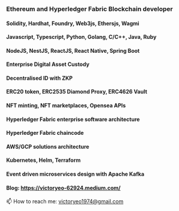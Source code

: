 ### Ethereum and Hyperledger Fabric Blockchain developer 

#### Solidity, Hardhat, Foundry, Web3js, Ethersjs, Wagmi
#### Javascript, Typescript, Python, Golang, C/C++, Java, Ruby
#### NodeJS, NestJS, ReactJS, React Native, Spring Boot
#### Enterprise Digital Asset Custody
#### Decentralised ID with ZKP
#### ERC20 token, ERC2535 Diamond Proxy, ERC4626 Vault
#### NFT minting, NFT marketplaces, Opensea APIs
#### Hyperledger Fabric enterprise software architecture
#### Hyperledger Fabric chaincode
#### AWS/GCP solutions architecture
#### Kubernetes, Helm, Terraform
#### Event driven microservices design with Apache Kafka 
#### Blog: https://victoryeo-62924.medium.com/

📫 How to reach me: victoryeo1974@gmail.com

<!--
**victoryeo/victoryeo** is a ✨ _special_ ✨ repository because its `README.md` (this file) appears on your GitHub profile.

Here are some ideas to get you started:

- 🔭 I’m currently working on ...
- 🌱 I’m currently learning ...
- 👯 I’m looking to collaborate on ...
- 🤔 I’m looking for help with ...
- 💬 Ask me about ...
- 📫 How to reach me: ...
- 😄 Pronouns: ...
- ⚡ Fun fact: ...
-->

